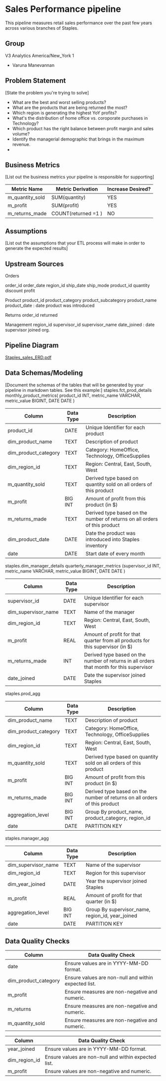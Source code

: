 # Sales Performance pipeline
This pipeline measures retail sales performance over the past few years across various branches of Staples.

## Group

V3 Analytics America/New_York 1

- Varuna Manevannan


## Problem Statement
[State the problem you're trying to solve]
- What are the best and worst selling products?
- What are the products that are being returned the most?
- Which region is generating the highest YoY profits?
- What's the distribution of home office vs. coroporate purchases in Technology?
- Which product has the right balance between profit margin and sales volume?
- Identify the managerial demographic that brings in the maximum revenue.
- 
## Business Metrics

[List out the business metrics your pipeline is responsible for supporting]

| Metric Name      | Metric Derivation    | Increase Desired? |
|------------------|----------------------|-------------------|
| m_quantity_sold  | SUM(quantity)        | YES               |
| m_profit         | SUM(profit)          | YES               |
| m_returns_made   | COUNT(returned =1 )  | NO                |


## Assumptions

[List out the assumptions that your ETL process will make in order to generate the expected results]

## Upstream Sources
Orders 

order_id 
order_date
region_id
ship_date
ship_mode
product_id
quantity
discount
profit 

Product 
product_id
product_category
product_subcategory 
product_name
product_date : date product was introduced

Returns
order_id
returned

Management
region_id
supervisor_id
supervisor_name 
date_joined : date supervisor joined org.

## Pipeline Diagram
[Staples_sales_ERD.pdf](Staples_sales_ERD.pdf)

## Data Schemas/Modeling


[Document the schemas of the tables that will be generated by your pipeline in markdown tables. See this example:]
staples.fct_prod_details
monthly_product_metrics( product_id INT,  metric_name VARCHAR, metric_value BIGINT, DATE DATE )

 Column               | Data Type | Description                                                               |
|----------------------|-----------|---------------------------------------------------------------------------|
| product_id           | DATE      | Unique Identifier for each product                                        |
| dim_product_name     | TEXT      | Description of product                                                    |
| dim_product_category | TEXT      | Category: HomeOffice, Technology, OfficeSupplies                          |
| dim_region_id        | TEXT      | Region: Central, East, South, West                                        |
| m_quantity_sold      | TEXT      | Derived type based on quantity sold on all orders of this product         |
| m_profit             | BIG INT   | Amount of profit from this product (in $)                                 |
| m_returns_made       | TEXT      | Derived type based on the number of returns on all orders of this product |
| dim_product_date     | DATE      | Date the product was introduced into Staples inventory                    |
| date                 | DATE      | Start date of every month                                                 |


staples.dim_manager_details
quarterly_manager_metrics (supervisor_id INT, metric_name VARCHAR, metric_value BIGINT, DATE DATE )
  
Column                 | Data Type | Description                                                                              |
|----------------------|-----------|------------------------------------------------------------------------------------------|
| supervisor_id        | DATE      | Unique Identifier for each supervisor                                                    |
| dim_supervisor_name  | TEXT      | Name of the manager                                                                      |
| dim_region_id        | TEXT      | Region: Central, East, South, West                                                       |
| m_profit             | REAL      | Amount of profit for that quarter from all products for this supervisor (in $)           |
| m_returns_made       | INT       | Derived type based on the number of returns in all orders that month for this supervisor |
| date_joined          | DATE      | Date the supervisor joined Staples                                                       |


staples.prod_agg

 Column               | Data Type    | Description                                                               |
|----------------------|--------------|---------------------------------------------------------------------------|
| dim_product_name     | TEXT         | Description of product                                                    |
| dim_product_category | TEXT         | Category: HomeOffice, Technology, OfficeSupplies                          |
| dim_region_id        | TEXT         | Region: Central, East, South, West                                        |
| m_quantity_sold      | TEXT         | Derived type based on quantity sold on all orders of this product         |
| m_profit             | BIG INT      | Amount of profit from this product (in $)                                 |
| m_returns_made       | BIG INT      | Derived type based on the number of returns on all orders of this product |
| aggregation_level    | BIG INT      | Group By product_name, product_category, region_id                        |
| date                 | DATE         | PARTITION KEY                                                             |


staples.manager_agg

 Column              | Data Type    | Description                                      |
|---------------------|--------------|--------------------------------------------------|
| dim_supervisor_name | TEXT         | Name of the supervisor                           |
| dim_region_id       | TEXT         | Region for this supervisor                       |
| dim_year_joined     | DATE         | Year the supervisor joined Staples               |
| m_profit            | REAL         | Amount of profit for that quarter (in $)         |
| aggregation_level   | BIG INT      | Group By supervisor_name, region_id, year_joined |
| date                | DATE         | PARTITION KEY                                    |



## Data Quality Checks

| Column               | Data Quality Check                       |
|----------------------|------------------------------------------|
| date                 | Ensure values are in YYYY-MM-DD format.  |
| dim_product_category | Ensure values are non-null and within expected list. |
| m_profit             | Ensure measures are non-negative and numeric. |
| m_returns            | Ensure measures are non-negative and numeric.    |
| m_quantity_sold      | Ensure measures are non-negative and numeric.    |



| Column        | Data Quality Check                                  |
|---------------|-----------------------------------------------------|
| year_joined   | Ensure values are in YYYY-MM-DD format.              |
| dim_region_id | Ensure values are non-null and within expected list.|
| m_profit      | Ensure values are non-negative and numeric.         |
